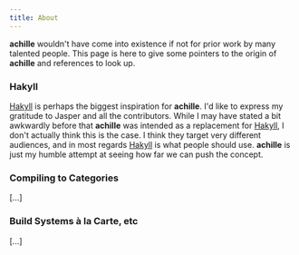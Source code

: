 ```yaml
---
title: About
---
```


**achille** wouldn't have come into existence if not for prior work
by many talented people. This page is here to give some pointers to the origin
of **achille** and references to look up.

### Hakyll

[Hakyll] is perhaps the biggest inspiration for **achille**. I'd like to express
my gratitude to Jasper and all the contributors. While I may have stated a bit
awkwardly before that **achille** was intended as a replacement for [Hakyll], I
don't actually think this is the case. I think they target very different
audiences, and in most regards [Hakyll] is what people should use. **achille**
is just my humble attempt at seeing how far we can push the concept.

[Hakyll]: https://jaspervdj.be/hakyll/

### Compiling to Categories

[...]

### Build Systems à la Carte, etc

[...]
